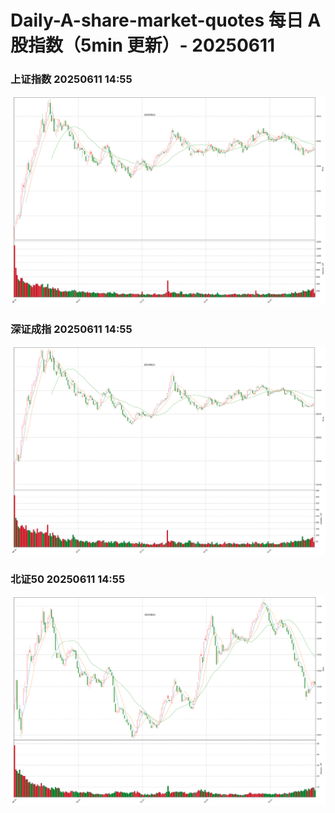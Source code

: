 
# Daily-A-share-market-quotes 每日 A 股指数（5min 更新）- 20250611

### 上证指数 20250611 14:55
![](./fig/2025/6/20250611-sh000001.png)

### 深证成指 20250611 14:55
![](./fig/2025/6/20250611-sz399001.png)

### 北证50 20250611 14:55
![](./fig/2025/6/20250611-bj899050.png)
